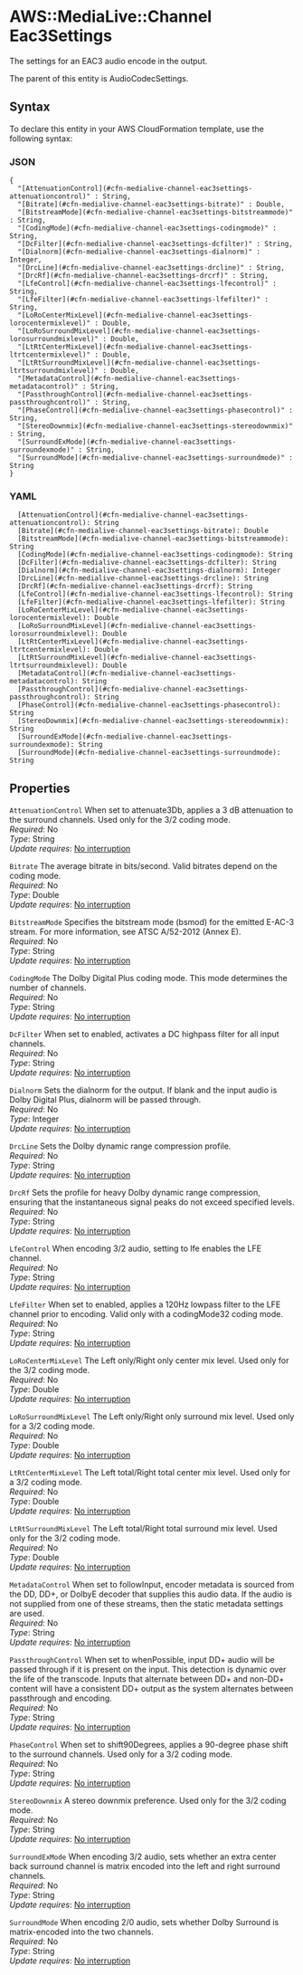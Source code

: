 # AWS::MediaLive::Channel Eac3Settings<a name="aws-properties-medialive-channel-eac3settings"></a>

The settings for an EAC3 audio encode in the output\.

The parent of this entity is AudioCodecSettings\.

## Syntax<a name="aws-properties-medialive-channel-eac3settings-syntax"></a>

To declare this entity in your AWS CloudFormation template, use the following syntax:

### JSON<a name="aws-properties-medialive-channel-eac3settings-syntax.json"></a>

```
{
  "[AttenuationControl](#cfn-medialive-channel-eac3settings-attenuationcontrol)" : String,
  "[Bitrate](#cfn-medialive-channel-eac3settings-bitrate)" : Double,
  "[BitstreamMode](#cfn-medialive-channel-eac3settings-bitstreammode)" : String,
  "[CodingMode](#cfn-medialive-channel-eac3settings-codingmode)" : String,
  "[DcFilter](#cfn-medialive-channel-eac3settings-dcfilter)" : String,
  "[Dialnorm](#cfn-medialive-channel-eac3settings-dialnorm)" : Integer,
  "[DrcLine](#cfn-medialive-channel-eac3settings-drcline)" : String,
  "[DrcRf](#cfn-medialive-channel-eac3settings-drcrf)" : String,
  "[LfeControl](#cfn-medialive-channel-eac3settings-lfecontrol)" : String,
  "[LfeFilter](#cfn-medialive-channel-eac3settings-lfefilter)" : String,
  "[LoRoCenterMixLevel](#cfn-medialive-channel-eac3settings-lorocentermixlevel)" : Double,
  "[LoRoSurroundMixLevel](#cfn-medialive-channel-eac3settings-lorosurroundmixlevel)" : Double,
  "[LtRtCenterMixLevel](#cfn-medialive-channel-eac3settings-ltrtcentermixlevel)" : Double,
  "[LtRtSurroundMixLevel](#cfn-medialive-channel-eac3settings-ltrtsurroundmixlevel)" : Double,
  "[MetadataControl](#cfn-medialive-channel-eac3settings-metadatacontrol)" : String,
  "[PassthroughControl](#cfn-medialive-channel-eac3settings-passthroughcontrol)" : String,
  "[PhaseControl](#cfn-medialive-channel-eac3settings-phasecontrol)" : String,
  "[StereoDownmix](#cfn-medialive-channel-eac3settings-stereodownmix)" : String,
  "[SurroundExMode](#cfn-medialive-channel-eac3settings-surroundexmode)" : String,
  "[SurroundMode](#cfn-medialive-channel-eac3settings-surroundmode)" : String
}
```

### YAML<a name="aws-properties-medialive-channel-eac3settings-syntax.yaml"></a>

```
  [AttenuationControl](#cfn-medialive-channel-eac3settings-attenuationcontrol): String
  [Bitrate](#cfn-medialive-channel-eac3settings-bitrate): Double
  [BitstreamMode](#cfn-medialive-channel-eac3settings-bitstreammode): String
  [CodingMode](#cfn-medialive-channel-eac3settings-codingmode): String
  [DcFilter](#cfn-medialive-channel-eac3settings-dcfilter): String
  [Dialnorm](#cfn-medialive-channel-eac3settings-dialnorm): Integer
  [DrcLine](#cfn-medialive-channel-eac3settings-drcline): String
  [DrcRf](#cfn-medialive-channel-eac3settings-drcrf): String
  [LfeControl](#cfn-medialive-channel-eac3settings-lfecontrol): String
  [LfeFilter](#cfn-medialive-channel-eac3settings-lfefilter): String
  [LoRoCenterMixLevel](#cfn-medialive-channel-eac3settings-lorocentermixlevel): Double
  [LoRoSurroundMixLevel](#cfn-medialive-channel-eac3settings-lorosurroundmixlevel): Double
  [LtRtCenterMixLevel](#cfn-medialive-channel-eac3settings-ltrtcentermixlevel): Double
  [LtRtSurroundMixLevel](#cfn-medialive-channel-eac3settings-ltrtsurroundmixlevel): Double
  [MetadataControl](#cfn-medialive-channel-eac3settings-metadatacontrol): String
  [PassthroughControl](#cfn-medialive-channel-eac3settings-passthroughcontrol): String
  [PhaseControl](#cfn-medialive-channel-eac3settings-phasecontrol): String
  [StereoDownmix](#cfn-medialive-channel-eac3settings-stereodownmix): String
  [SurroundExMode](#cfn-medialive-channel-eac3settings-surroundexmode): String
  [SurroundMode](#cfn-medialive-channel-eac3settings-surroundmode): String
```

## Properties<a name="aws-properties-medialive-channel-eac3settings-properties"></a>

`AttenuationControl` <a name="cfn-medialive-channel-eac3settings-attenuationcontrol"></a>
When set to attenuate3Db, applies a 3 dB attenuation to the surround channels\. Used only for the 3/2 coding mode\.  
_Required_: No  
_Type_: String  
_Update requires_: [No interruption](https://docs.aws.amazon.com/AWSCloudFormation/latest/UserGuide/using-cfn-updating-stacks-update-behaviors.html#update-no-interrupt)

`Bitrate` <a name="cfn-medialive-channel-eac3settings-bitrate"></a>
The average bitrate in bits/second\. Valid bitrates depend on the coding mode\.  
_Required_: No  
_Type_: Double  
_Update requires_: [No interruption](https://docs.aws.amazon.com/AWSCloudFormation/latest/UserGuide/using-cfn-updating-stacks-update-behaviors.html#update-no-interrupt)

`BitstreamMode` <a name="cfn-medialive-channel-eac3settings-bitstreammode"></a>
Specifies the bitstream mode \(bsmod\) for the emitted E\-AC\-3 stream\. For more information, see ATSC A/52\-2012 \(Annex E\)\.  
_Required_: No  
_Type_: String  
_Update requires_: [No interruption](https://docs.aws.amazon.com/AWSCloudFormation/latest/UserGuide/using-cfn-updating-stacks-update-behaviors.html#update-no-interrupt)

`CodingMode` <a name="cfn-medialive-channel-eac3settings-codingmode"></a>
The Dolby Digital Plus coding mode\. This mode determines the number of channels\.  
_Required_: No  
_Type_: String  
_Update requires_: [No interruption](https://docs.aws.amazon.com/AWSCloudFormation/latest/UserGuide/using-cfn-updating-stacks-update-behaviors.html#update-no-interrupt)

`DcFilter` <a name="cfn-medialive-channel-eac3settings-dcfilter"></a>
When set to enabled, activates a DC highpass filter for all input channels\.  
_Required_: No  
_Type_: String  
_Update requires_: [No interruption](https://docs.aws.amazon.com/AWSCloudFormation/latest/UserGuide/using-cfn-updating-stacks-update-behaviors.html#update-no-interrupt)

`Dialnorm` <a name="cfn-medialive-channel-eac3settings-dialnorm"></a>
Sets the dialnorm for the output\. If blank and the input audio is Dolby Digital Plus, dialnorm will be passed through\.  
_Required_: No  
_Type_: Integer  
_Update requires_: [No interruption](https://docs.aws.amazon.com/AWSCloudFormation/latest/UserGuide/using-cfn-updating-stacks-update-behaviors.html#update-no-interrupt)

`DrcLine` <a name="cfn-medialive-channel-eac3settings-drcline"></a>
Sets the Dolby dynamic range compression profile\.  
_Required_: No  
_Type_: String  
_Update requires_: [No interruption](https://docs.aws.amazon.com/AWSCloudFormation/latest/UserGuide/using-cfn-updating-stacks-update-behaviors.html#update-no-interrupt)

`DrcRf` <a name="cfn-medialive-channel-eac3settings-drcrf"></a>
Sets the profile for heavy Dolby dynamic range compression, ensuring that the instantaneous signal peaks do not exceed specified levels\.  
_Required_: No  
_Type_: String  
_Update requires_: [No interruption](https://docs.aws.amazon.com/AWSCloudFormation/latest/UserGuide/using-cfn-updating-stacks-update-behaviors.html#update-no-interrupt)

`LfeControl` <a name="cfn-medialive-channel-eac3settings-lfecontrol"></a>
When encoding 3/2 audio, setting to lfe enables the LFE channel\.  
_Required_: No  
_Type_: String  
_Update requires_: [No interruption](https://docs.aws.amazon.com/AWSCloudFormation/latest/UserGuide/using-cfn-updating-stacks-update-behaviors.html#update-no-interrupt)

`LfeFilter` <a name="cfn-medialive-channel-eac3settings-lfefilter"></a>
When set to enabled, applies a 120Hz lowpass filter to the LFE channel prior to encoding\. Valid only with a codingMode32 coding mode\.  
_Required_: No  
_Type_: String  
_Update requires_: [No interruption](https://docs.aws.amazon.com/AWSCloudFormation/latest/UserGuide/using-cfn-updating-stacks-update-behaviors.html#update-no-interrupt)

`LoRoCenterMixLevel` <a name="cfn-medialive-channel-eac3settings-lorocentermixlevel"></a>
The Left only/Right only center mix level\. Used only for the 3/2 coding mode\.  
_Required_: No  
_Type_: Double  
_Update requires_: [No interruption](https://docs.aws.amazon.com/AWSCloudFormation/latest/UserGuide/using-cfn-updating-stacks-update-behaviors.html#update-no-interrupt)

`LoRoSurroundMixLevel` <a name="cfn-medialive-channel-eac3settings-lorosurroundmixlevel"></a>
The Left only/Right only surround mix level\. Used only for a 3/2 coding mode\.  
_Required_: No  
_Type_: Double  
_Update requires_: [No interruption](https://docs.aws.amazon.com/AWSCloudFormation/latest/UserGuide/using-cfn-updating-stacks-update-behaviors.html#update-no-interrupt)

`LtRtCenterMixLevel` <a name="cfn-medialive-channel-eac3settings-ltrtcentermixlevel"></a>
The Left total/Right total center mix level\. Used only for a 3/2 coding mode\.  
_Required_: No  
_Type_: Double  
_Update requires_: [No interruption](https://docs.aws.amazon.com/AWSCloudFormation/latest/UserGuide/using-cfn-updating-stacks-update-behaviors.html#update-no-interrupt)

`LtRtSurroundMixLevel` <a name="cfn-medialive-channel-eac3settings-ltrtsurroundmixlevel"></a>
The Left total/Right total surround mix level\. Used only for the 3/2 coding mode\.  
_Required_: No  
_Type_: Double  
_Update requires_: [No interruption](https://docs.aws.amazon.com/AWSCloudFormation/latest/UserGuide/using-cfn-updating-stacks-update-behaviors.html#update-no-interrupt)

`MetadataControl` <a name="cfn-medialive-channel-eac3settings-metadatacontrol"></a>
When set to followInput, encoder metadata is sourced from the DD, DD\+, or DolbyE decoder that supplies this audio data\. If the audio is not supplied from one of these streams, then the static metadata settings are used\.  
_Required_: No  
_Type_: String  
_Update requires_: [No interruption](https://docs.aws.amazon.com/AWSCloudFormation/latest/UserGuide/using-cfn-updating-stacks-update-behaviors.html#update-no-interrupt)

`PassthroughControl` <a name="cfn-medialive-channel-eac3settings-passthroughcontrol"></a>
When set to whenPossible, input DD\+ audio will be passed through if it is present on the input\. This detection is dynamic over the life of the transcode\. Inputs that alternate between DD\+ and non\-DD\+ content will have a consistent DD\+ output as the system alternates between passthrough and encoding\.  
_Required_: No  
_Type_: String  
_Update requires_: [No interruption](https://docs.aws.amazon.com/AWSCloudFormation/latest/UserGuide/using-cfn-updating-stacks-update-behaviors.html#update-no-interrupt)

`PhaseControl` <a name="cfn-medialive-channel-eac3settings-phasecontrol"></a>
When set to shift90Degrees, applies a 90\-degree phase shift to the surround channels\. Used only for a 3/2 coding mode\.  
_Required_: No  
_Type_: String  
_Update requires_: [No interruption](https://docs.aws.amazon.com/AWSCloudFormation/latest/UserGuide/using-cfn-updating-stacks-update-behaviors.html#update-no-interrupt)

`StereoDownmix` <a name="cfn-medialive-channel-eac3settings-stereodownmix"></a>
A stereo downmix preference\. Used only for the 3/2 coding mode\.  
_Required_: No  
_Type_: String  
_Update requires_: [No interruption](https://docs.aws.amazon.com/AWSCloudFormation/latest/UserGuide/using-cfn-updating-stacks-update-behaviors.html#update-no-interrupt)

`SurroundExMode` <a name="cfn-medialive-channel-eac3settings-surroundexmode"></a>
When encoding 3/2 audio, sets whether an extra center back surround channel is matrix encoded into the left and right surround channels\.  
_Required_: No  
_Type_: String  
_Update requires_: [No interruption](https://docs.aws.amazon.com/AWSCloudFormation/latest/UserGuide/using-cfn-updating-stacks-update-behaviors.html#update-no-interrupt)

`SurroundMode` <a name="cfn-medialive-channel-eac3settings-surroundmode"></a>
When encoding 2/0 audio, sets whether Dolby Surround is matrix\-encoded into the two channels\.  
_Required_: No  
_Type_: String  
_Update requires_: [No interruption](https://docs.aws.amazon.com/AWSCloudFormation/latest/UserGuide/using-cfn-updating-stacks-update-behaviors.html#update-no-interrupt)
